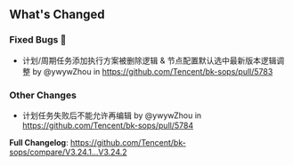 <!-- Release notes generated using configuration in .github/release.yml at master -->

## What's Changed
### Fixed Bugs 👾
* 计划/周期任务添加执行方案被删除逻辑 & 节点配置默认选中最新版本逻辑调整 by @ywywZhou in https://github.com/Tencent/bk-sops/pull/5783

### Other Changes
* 计划任务失败后不能允许再编辑 by @ywywZhou in https://github.com/Tencent/bk-sops/pull/5784


**Full Changelog**: https://github.com/Tencent/bk-sops/compare/V3.24.1...V3.24.2